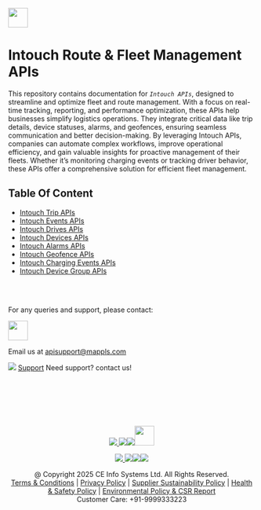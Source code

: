 
[<img src="https://about.mappls.com/about/images/MAPPLS-MapmyIndia-logo.png" height="40"/> </p>](https://about.mappls.com/api/)


# Intouch Route & Fleet Management APIs

This repository contains documentation for *`Intouch APIs`*, designed to streamline and optimize fleet and route management. With a focus on real-time tracking, reporting, and performance optimization, these APIs help businesses simplify logistics operations. They integrate critical data like trip details, device statuses, alarms, and geofences, ensuring seamless communication and better decision-making. By leveraging Intouch APIs, companies can automate complex workflows, improve operational efficiency, and gain valuable insights for proactive management of their fleets. Whether it’s monitoring charging events or tracking driver behavior, these APIs offer a comprehensive solution for efficient fleet management.

## Table Of Content

- [Intouch Trip APIs](./Intouch%20Trip%20APIs)
- [Intouch Events APIs](./Intouch%20Events%20APIs)
- [Intouch Drives APIs](./Intouch%20Drives%20APIs)
- [Intouch Devices APIs](./Intouch%20Devices%20APIs)
- [Intouch Alarms APIs](./Intouch%20Alarms%20APIs)
- [Intouch Geofence APIs](./Intouch%20Geofence%20APIs)
- [Intouch Charging Events APIs](./Intouch%20Charging%20Events%20APIs)
- [Intouch Device Group APIs](./Intouch%20Device%20Group%20APIs)


<br></br>

For any queries and support, please contact: 

[<img src="https://about.mappls.com/images/mappls-logo.svg" height="40"/> </p>](https://about.mappls.com/api/)
Email us at [apisupport@mappls.com](mailto:apisupport@mappls.com)


![](https://www.mapmyindia.com/api/img/icons/support.png)
[Support](https://about.mappls.com/contact/)
Need support? contact us!

<br></br>


<br></br>

[<p align="center"> <img src="https://www.mapmyindia.com/api/img/icons/stack-overflow.png"/> ](https://stackoverflow.com/questions/tagged/mappls-api)[![](https://www.mapmyindia.com/api/img/icons/blog.png)](https://about.mappls.com/blog/)[![](https://www.mapmyindia.com/api/img/icons/gethub.png)](https://github.com/Mappls-api)[<img src="https://mmi-api-team.s3.ap-south-1.amazonaws.com/API-Team/npm-logo.one-third%5B1%5D.png" height="40"/> </p>](https://www.npmjs.com/org/mapmyindia) 



[<p align="center"> <img src="https://www.mapmyindia.com/june-newsletter/icon4.png"/> ](https://www.facebook.com/Mapplsofficial)[![](https://www.mapmyindia.com/june-newsletter/icon2.png)](https://twitter.com/mappls)[![](https://www.mapmyindia.com/newsletter/2017/aug/llinkedin.png)](https://www.linkedin.com/company/mappls/)[![](https://www.mapmyindia.com/june-newsletter/icon3.png)](https://www.youtube.com/channel/UCAWvWsh-dZLLeUU7_J9HiOA)




<div align="center">@ Copyright 2025 CE Info Systems Ltd. All Rights Reserved.</div>

<div align="center"> <a href="https://about.mappls.com/api/terms-&-conditions">Terms & Conditions</a> | <a href="https://about.mappls.com/about/privacy-policy">Privacy Policy</a> | <a href="https://about.mappls.com/pdf/mapmyIndia-sustainability-policy-healt-labour-rules-supplir-sustainability.pdf">Supplier Sustainability Policy</a> | <a href="https://about.mappls.com/pdf/Health-Safety-Management.pdf">Health & Safety Policy</a> | <a href="https://about.mappls.com/pdf/Environment-Sustainability-Policy-CSR-Report.pdf">Environmental Policy & CSR Report</a>

<div align="center">Customer Care: +91-9999333223</div>

